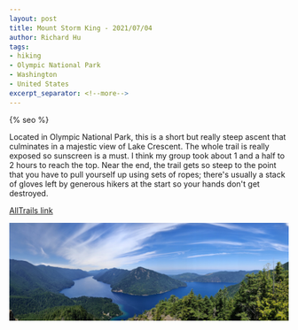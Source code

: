```yaml
---
layout: post
title: Mount Storm King - 2021/07/04
author: Richard Hu
tags:
- hiking
- Olympic National Park
- Washington
- United States
excerpt_separator: <!--more-->
---
```

{% seo %}

Located in Olympic National Park, this is a short but really steep ascent that culminates in a majestic view of Lake Crescent. The whole trail is really exposed so sunscreen is a must.<!--more--> I think my group took about 1 and a half to 2 hours to reach the top. Near the end, the trail gets so steep to the point that you have to pull yourself up using sets of ropes; there's usually a stack of gloves left by generous hikers at the start so your hands don't get destroyed.

[AllTrails link](https://www.alltrails.com/trail/us/washington/mount-storm-king)

![Summit Pano](/assets/images/hiking/2021-07-04-mount-storm-king/1.jpg)
